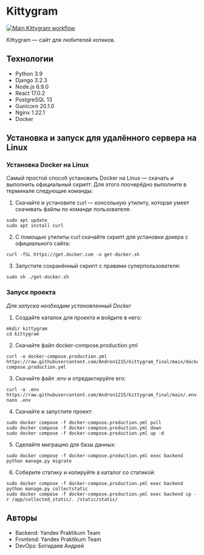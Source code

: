 # Kittygram

[![Main Kittygram workflow](https://github.com/Andron1215/kittygram_final/actions/workflows/main.yml/badge.svg?branch=main)](https://github.com/Andron1215/kittygram_final/actions/workflows/main.yml)

Kittygram — сайт для любителей котиков.

## Технологии

- Python 3.9
- Django 3.2.3
- Node.js 6.9.0
- React 17.0.2
- PostgreSQL 13
- Gunicorn 20.1.0
- Nginx 1.22.1
- Docker

## Установка и запуск для удалённого сервера на Linux

### Установка Docker на Linux

Cамый простой способ установить Docker на Linux — скачать и выполнить официальный скрипт. Для этого поочерёдно выполните в терминале следующие команды:
1) Скачайте и установите curl — консольную утилиту, которая умеет скачивать файлы по команде пользователя:
```
sudo apt update
sudo apt install curl
```
2) С помощью утилиты curl скачайте скрипт для установки докера с официального сайта:
```
curl -fSL https://get.docker.com -o get-docker.sh 
```
3) Запустите сохранённый скрипт с правами суперпользователя:
```
sudo sh ./get-docker.sh
```

### Запуск проекта

*Для запуска необходим установленный Docker*
1) Создайте каталок для проекта и войдите в него:
```
mkdir kittygram
cd kittygram
```
2) Скачайте файл docker-compose.production.yml
```
curl -o docker-compose.production.yml https://raw.githubusercontent.com/Andron1215/kittygram_final/main/docker-compose.production.yml
```
3) Скачайте файл .env и отредактируйте его:
```
curl -o .env https://raw.githubusercontent.com/Andron1215/kittygram_final/main/.env.example
nano .env
```
4) Скачайте и запустите проект:
```
sudo docker compose -f docker-compose.production.yml pull
sudo docker compose -f docker-compose.production.yml down
sudo docker compose -f docker-compose.production.yml up -d
```
5) Сделайте миграцию для базы данных:
```
sudo docker compose -f docker-compose.production.yml exec backend python manage.py migrate
```
6) Соберите статику и копируйте в каталог со статикой:
```
sudo docker compose -f docker-compose.production.yml exec backend python manage.py collectstatic
sudo docker compose -f docker-compose.production.yml exec backend cp -r /app/collected_static/. /static/static/
```

## Авторы

- Backend: Yandex Praktikum Team
- Frontend: Yandex Praktikum Team
- DevOps: Богидаев Андрей
